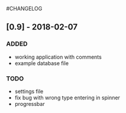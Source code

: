 #CHANGELOG

## [0.9] - 2018-02-07
### ADDED
- working application with comments
- example database file

### TODO
- settings file
- fix bug with wrong type entering in spinner
- progressbar
